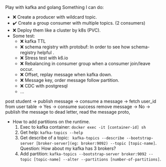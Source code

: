 Play with kafka and golang
Something I can do:


* :x: Create a producer with wildcard topic.
* :heavy_check_mark: Create a group consumer with multiple topics. (2 consumers)
* :x: Deploy them like a cluster by k8s (PVC).
* Some test:
    * :x: kafka TTL
    * :x: schema registry with protobuf: In order to see how schema-registry helpful .
    * :x: Stress test with k6.io
    * :x: Rebalancing in consumer group when a consumer join/leave occur.
    * :x: Offset, replay message when kafka down.
    * :x: Message key, order message follow partition.
    * :x: CDC with postgresql 
    * ...



post student -> publish message -> consume a message -> fetch user_id from user table -> Yes -> consume success remove message
                                                                   -> No -> publish the message to dead letter, read the message proto,  


* How to add partitions on the runtime.
    1. Exec to kafka container: `docker exec -it [container-id] sh`
    2. Get help: `kafka-topics --help`
    3. Get describe of a topic: ` kafka-topics --describe --bootstrap-server [broker-server](eg: broker:9092) --topic [topic-name]`. Question: How about my kafka has 3 brokers?
    4. Add partition: `kafka-topics --bootstrap-server broker:9092 --topic [topic-name] --alter --partitions [number-of-partitions]`.